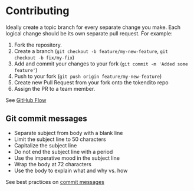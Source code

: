 # Contributing

Ideally create a topic branch for every separate change you make. Each
logical change should be its own separate pull request. For example:

1.  Fork the repository.
2.  Create a branch (`git checkout -b feature/my-new-feature`,
    `git checkout -b fix/my-fix`)
3.  Add and commit your changes to your fork
    (`git commit -m 'Added some feature'`)
4.  Push to your fork (`git push origin feature/my-new-feature`)
5.  Create new Pull Request from your fork onto the tokendito repo
6.  Assign the PR to a team member.

See [GitHub Flow](https://guides.github.com/introduction/flow/)

## Git commit messages

-   Separate subject from body with a blank line
-   Limit the subject line to 50 characters
-   Capitalize the subject line
-   Do not end the subject line with a period
-   Use the imperative mood in the subject line
-   Wrap the body at 72 characters
-   Use the body to explain what and why vs. how

See best practices on [commit messages](https://chris.beams.io/posts/git-commit/)
